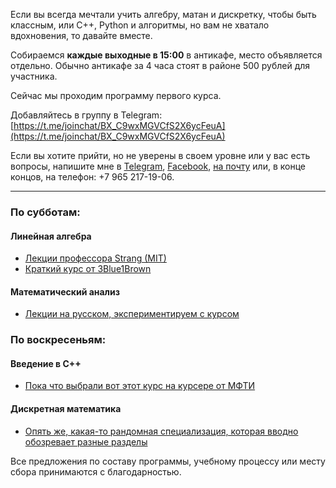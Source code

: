 ---
---

Если вы всегда мечтали учить алгебру, матан и дискретку, чтобы быть классным, или С++, Python и алгоритмы, но вам не хватало вдохновения, то давайте вместе.

Собираемся **каждые выходные в 15:00** в антикафе, место объявляется отдельно. Обычно антикафе за 4 часа стоят в районе 500 рублей для участника.

Сейчас мы проходим программу первого курса.

Добавляйтесь в группу в Telegram:
[https://t.me/joinchat/BX_C9wxMGVCfS2X6ycFeuA](https://t.me/joinchat/BX_C9wxMGVCfS2X6ycFeuA)

Если вы хотите прийти, но не уверены в своем уровне или у вас есть вопросы, напишите мне в [Telegram](https://t.me/llnkor), [Facebook](http://facebook.com/izomeraza), [на почту](mailto:myznikovam@gmail.com) или, в конце концов, на телефон: +7 965 217-19-06.

_____
### По субботам:

#### Линейная алгебра
- [Лекции профессора Strang (MIT)](https://www.youtube.com/playlist?list=PL49CF3715CB9EF31D) 
- [Краткий курс от 3Blue1Brown](https://www.youtube.com/watch?v=kjBOesZCoqc&list=PLZHQObOWTQDPD3MizzM2xVFitgF8hE_ab)

#### Математический анализ 
- [Лекции на русском, экспериментируем с курсом](https://www.lektorium.tv/course/28662)

### По воскресеньям:

#### Введение в С++
- [Пока что выбрали вот этот курс на курсере от МФТИ](https://www.coursera.org/learn/c-plus-plus-white)

#### Дискретная математика
- [Опять же, какая-то рандомная специализация, которая вводно обозревает разные разделы](https://www.coursera.org/specializations/discrete-mathematics)

Все предложения по составу программы, учебному процессу или месту сбора принимаются с благодарностью.
